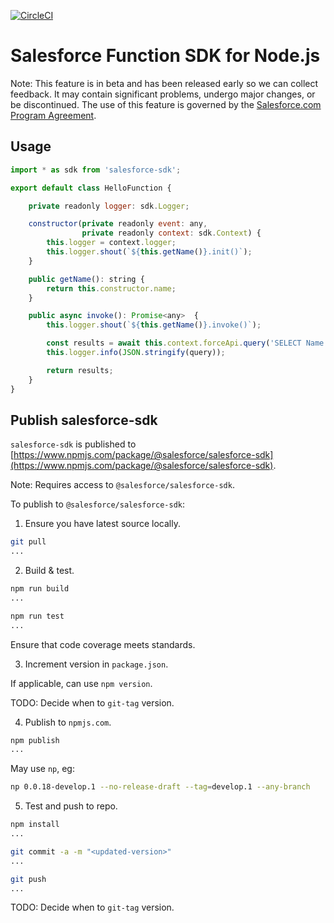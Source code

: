 [![CircleCI](https://circleci.com/gh/forcedotcom/sf-fx-sdk-nodejs.svg?style=svg&circle-token=457d98bdaefff70d43f9fa1448eef78309d14406)](https://circleci.com/gh/forcedotcom/sf-fx-sdk-nodejs)

# Salesforce Function SDK for Node.js

Note: This feature is in beta and has been released early so we can collect feedback. It may contain significant problems, undergo major changes, or be discontinued. The use of this feature is governed by the [Salesforce.com Program Agreement](https://trailblazer.me/terms?lan=en).

## Usage
```javascript
import * as sdk from 'salesforce-sdk';

export default class HelloFunction {

    private readonly logger: sdk.Logger;

    constructor(private readonly event: any,
                private readonly context: sdk.Context) {
        this.logger = context.logger;
        this.logger.shout(`${this.getName()}.init()`);
    }

    public getName(): string {
        return this.constructor.name;
    }

    public async invoke(): Promise<any>  {
        this.logger.shout(`${this.getName()}.invoke()`);

        const results = await this.context.forceApi.query('SELECT Name FROM Account');
        this.logger.info(JSON.stringify(query));

        return results;
    }
}
```

## Publish salesforce-sdk

`salesforce-sdk` is published to [https://www.npmjs.com/package/@salesforce/salesforce-sdk](https://www.npmjs.com/package/@salesforce/salesforce-sdk).

Note: Requires access to `@salesforce/salesforce-sdk`.

To publish to `@salesforce/salesforce-sdk`:

1. Ensure you have latest source locally.
```bash
git pull
...
```

2. Build & test.
```bash
npm run build
...

npm run test
...
```

Ensure that code coverage meets standards.

3. Increment version in `package.json`.

If applicable, can use `npm version`.

TODO: Decide when to `git-tag` version.

4. Publish to `npmjs.com`.
```bash
npm publish
...
```

May use `np`, eg:
```bash
np 0.0.18-develop.1 --no-release-draft --tag=develop.1 --any-branch
```

5. Test and push to repo.
```bash
npm install
...

git commit -a -m "<updated-version>"
...

git push
...
```

TODO: Decide when to `git-tag` version.
